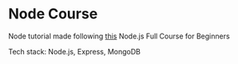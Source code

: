 # Node Course

Node tutorial made following [this](https://www.youtube.com/watch?v=f2EqECiTBL8) Node.js Full Course for Beginners

Tech stack: Node.js, Express, MongoDB
